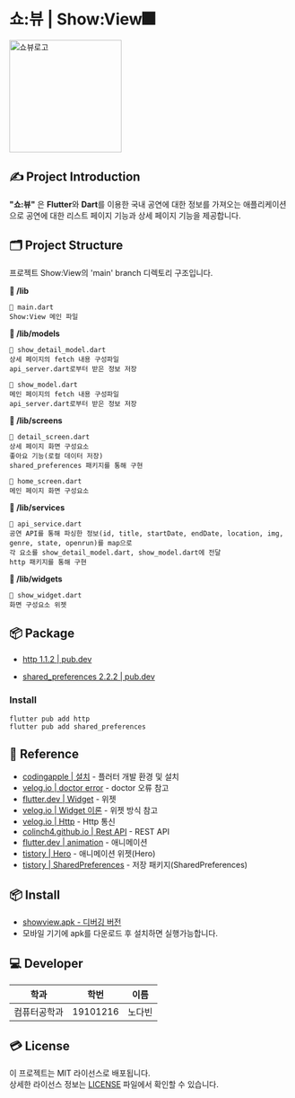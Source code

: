# 쇼:뷰 | Show:View🎆
<img alt = "쇼뷰로고" src="https://github.com/nodb/FestivalMap/assets/71473708/ead7612d-2e25-4912-89bd-da4f14b0d825" width="200">

## ✍ Project Introduction
**"쇼:뷰"** 은 **Flutter**와 **Dart**를 이용한 국내 공연에 대한 정보를 가져오는 애플리케이션으로 공연에 대한 리스트 페이지 기능과 상세 페이지 기능을 제공합니다.

## 🗂️ Project Structure
프로젝트 Show:View의 'main' branch 디렉토리 구조입니다.

**📁 /lib**
```
📄 main.dart
Show:View 메인 파일
```
**📁 /lib/models**
```
📄 show_detail_model.dart
상세 페이지의 fetch 내용 구성파일
api_server.dart로부터 받은 정보 저장

📄 show_model.dart
메인 페이지의 fetch 내용 구성파일
api_server.dart로부터 받은 정보 저장
```
**📁 /lib/screens**
```
📄 detail_screen.dart
상세 페이지 화면 구성요소
좋아요 기능(로컬 데이터 저장)
shared_preferences 패키지를 통해 구현

📄 home_screen.dart
메인 페이지 화면 구성요소
```
**📁 /lib/services**
```
📄 api_service.dart
공연 API를 통해 파싱한 정보(id, title, startDate, endDate, location, img, genre, state, openrun)를 map으로
각 요소를 show_detail_model.dart, show_model.dart에 전달
http 패키지를 통해 구현
```
**📁 /lib/widgets**
```
📄 show_widget.dart
화면 구성요소 위젯
```

## 📦 Package
- [http 1.1.2 | pub.dev](https://pub.dev/packages/http)

- [shared_preferences 2.2.2 | pub.dev](https://pub.dev/packages/shared_preferences)

### Install
```
flutter pub add http
flutter pub add shared_preferences
```

## 🔗 Reference
- [codingapple | 설치](https://codingapple.com/unit/flutter-install-on-windows-and-mac/) - 플러터 개발 환경 및 설치
- [velog.io | doctor error](https://velog.io/@oen/flutter-doctor-%EC%97%90%EB%9F%AC) - doctor 오류 참고
- [flutter.dev | Widget](https://flutter-ko.dev/development/ui/widgets-intro) - 위젯
- [velog.io | Widget 이론](https://velog.io/@ho-taek/Flutter-%EC%9C%84%EC%A0%AF%EC%9D%84-%EC%95%8C%EC%95%84%EB%B3%B4%EC%9E%90) - 위젯 방식 참고
- [velog.io | Http](https://velog.io/@tygerhwang/Flutter-Http-%ED%86%B5%EC%8B%A0-Rest-API-%ED%98%B8%EC%B6%9C%ED%95%98%EA%B8%B0-1%ED%8E%B8-Http) - Http 통신
- [colinch4.github.io | Rest API](https://colinch4.github.io/2023-12-12/10-15-20-001354-%ED%94%8C%EB%9F%AC%ED%84%B0%EC%99%80-restful-api-%ED%86%B5%EC%8B%A0-%EB%B0%A9%EB%B2%95/) - REST API
- [flutter.dev | animation](https://flutter-ko.dev/development/ui/animations) - 애니메이션
- [tistory | Hero](https://altongmon.tistory.com/1015) - 애니메이션 위젯(Hero)
- [tistory | SharedPreferences](https://newland435.tistory.com/102) - 저장 패키지(SharedPreferences)

## 📦 Install
- [showview.apk - 디버깅 버전](https://github.com/nodb/MoblieProgramming/releases)
- 모바일 기기에 apk를 다운로드 후 설치하면 실행가능합니다.

## ‍💻 Developer

| 학과         | 학번     | 이름   |
| ------------ | -------- | ------ |
| 컴퓨터공학과 | 19101216 | 노다빈 |

## 💳 License

이 프로젝트는 MIT 라이선스로 배포됩니다.  
상세한 라이선스 정보는 [LICENSE](https://github.com/nodb/MoblieProgramming/blob/main/LICENSE.txt) 파일에서 확인할 수 있습니다.

